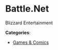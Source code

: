 # Battle.Net

Blizzard Entertainment

**Categories**:

- [Games & Comics](https://github/apis-list/apis-list#games-and-comics)



